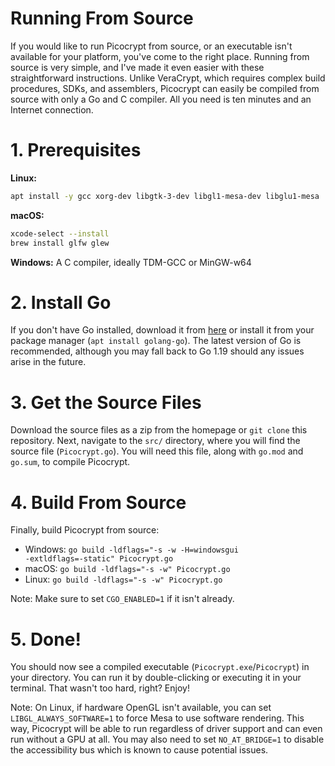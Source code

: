 # Running From Source
If you would like to run Picocrypt from source, or an executable isn't available for your platform, you've come to the right place. Running from source is very simple, and I've made it even easier with these straightforward instructions. Unlike VeraCrypt, which requires complex build procedures, SDKs, and assemblers, Picocrypt can easily be compiled from source with only a Go and C compiler. All you need is ten minutes and an Internet connection.

# 1. Prerequisites
**Linux:**
```bash
apt install -y gcc xorg-dev libgtk-3-dev libgl1-mesa-dev libglu1-mesa
```
**macOS:**
```bash
xcode-select --install
brew install glfw glew
```
**Windows:** A C compiler, ideally TDM-GCC or MinGW-w64

# 2. Install Go
If you don't have Go installed, download it from <a href="https://go.dev/dl/">here</a> or install it from your package manager (`apt install golang-go`). The latest version of Go is recommended, although you may fall back to Go 1.19 should any issues arise in the future.

# 3. Get the Source Files
Download the source files as a zip from the homepage or `git clone` this repository. Next, navigate to the `src/` directory, where you will find the source file (`Picocrypt.go`). You will need this file, along with `go.mod` and `go.sum`, to compile Picocrypt.

# 4. Build From Source
Finally, build Picocrypt from source:
- Windows: <code>go build -ldflags="-s -w -H=windowsgui -extldflags=-static" Picocrypt.go</code>
- macOS: <code>go build -ldflags="-s -w" Picocrypt.go</code>
- Linux: <code>go build -ldflags="-s -w" Picocrypt.go</code>

Note: Make sure to set `CGO_ENABLED=1` if it isn't already.

# 5. Done!
You should now see a compiled executable (`Picocrypt.exe`/`Picocrypt`) in your directory. You can run it by double-clicking or executing it in your terminal. That wasn't too hard, right? Enjoy!

Note: On Linux, if hardware OpenGL isn't available, you can set `LIBGL_ALWAYS_SOFTWARE=1` to force Mesa to use software rendering. This way, Picocrypt will be able to run regardless of driver support and can even run without a GPU at all. You may also need to set `NO_AT_BRIDGE=1` to disable the accessibility bus which is known to cause potential issues.
